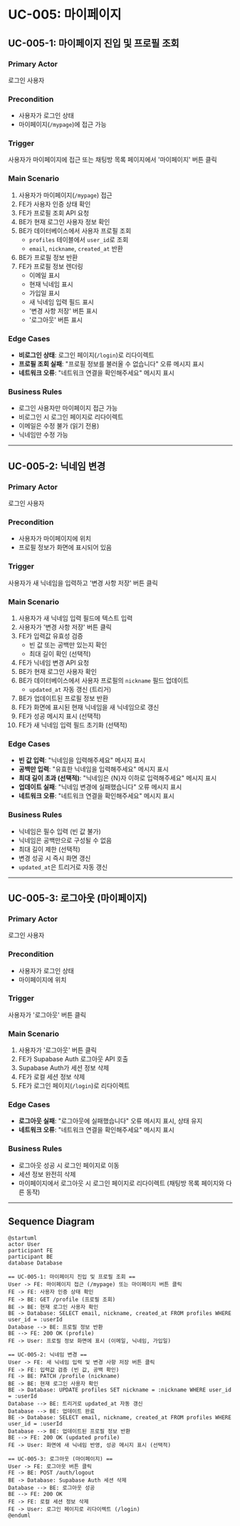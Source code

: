# UC-005: 마이페이지

## UC-005-1: 마이페이지 진입 및 프로필 조회

### Primary Actor
로그인 사용자

### Precondition
- 사용자가 로그인 상태
- 마이페이지(`/mypage`)에 접근 가능

### Trigger
사용자가 마이페이지에 접근 또는 채팅방 목록 페이지에서 '마이페이지' 버튼 클릭

### Main Scenario
1. 사용자가 마이페이지(`/mypage`) 접근
2. FE가 사용자 인증 상태 확인
3. FE가 프로필 조회 API 요청
4. BE가 현재 로그인 사용자 정보 확인
5. BE가 데이터베이스에서 사용자 프로필 조회
   - `profiles` 테이블에서 `user_id`로 조회
   - `email`, `nickname`, `created_at` 반환
6. BE가 프로필 정보 반환
7. FE가 프로필 정보 렌더링
   - 이메일 표시
   - 현재 닉네임 표시
   - 가입일 표시
   - 새 닉네임 입력 필드 표시
   - '변경 사항 저장' 버튼 표시
   - '로그아웃' 버튼 표시

### Edge Cases
- **비로그인 상태**: 로그인 페이지(`/login`)로 리다이렉트
- **프로필 조회 실패**: "프로필 정보를 불러올 수 없습니다" 오류 메시지 표시
- **네트워크 오류**: "네트워크 연결을 확인해주세요" 메시지 표시

### Business Rules
- 로그인 사용자만 마이페이지 접근 가능
- 비로그인 시 로그인 페이지로 리다이렉트
- 이메일은 수정 불가 (읽기 전용)
- 닉네임만 수정 가능

---

## UC-005-2: 닉네임 변경

### Primary Actor
로그인 사용자

### Precondition
- 사용자가 마이페이지에 위치
- 프로필 정보가 화면에 표시되어 있음

### Trigger
사용자가 새 닉네임을 입력하고 '변경 사항 저장' 버튼 클릭

### Main Scenario
1. 사용자가 새 닉네임 입력 필드에 텍스트 입력
2. 사용자가 '변경 사항 저장' 버튼 클릭
3. FE가 입력값 유효성 검증
   - 빈 값 또는 공백만 있는지 확인
   - 최대 길이 확인 (선택적)
4. FE가 닉네임 변경 API 요청
5. BE가 현재 로그인 사용자 확인
6. BE가 데이터베이스에서 사용자 프로필의 `nickname` 필드 업데이트
   - `updated_at` 자동 갱신 (트리거)
7. BE가 업데이트된 프로필 정보 반환
8. FE가 화면에 표시된 현재 닉네임을 새 닉네임으로 갱신
9. FE가 성공 메시지 표시 (선택적)
10. FE가 새 닉네임 입력 필드 초기화 (선택적)

### Edge Cases
- **빈 값 입력**: "닉네임을 입력해주세요" 메시지 표시
- **공백만 입력**: "유효한 닉네임을 입력해주세요" 메시지 표시
- **최대 길이 초과 (선택적)**: "닉네임은 {N}자 이하로 입력해주세요" 메시지 표시
- **업데이트 실패**: "닉네임 변경에 실패했습니다" 오류 메시지 표시
- **네트워크 오류**: "네트워크 연결을 확인해주세요" 메시지 표시

### Business Rules
- 닉네임은 필수 입력 (빈 값 불가)
- 닉네임은 공백만으로 구성될 수 없음
- 최대 길이 제한 (선택적)
- 변경 성공 시 즉시 화면 갱신
- `updated_at`은 트리거로 자동 갱신

---

## UC-005-3: 로그아웃 (마이페이지)

### Primary Actor
로그인 사용자

### Precondition
- 사용자가 로그인 상태
- 마이페이지에 위치

### Trigger
사용자가 '로그아웃' 버튼 클릭

### Main Scenario
1. 사용자가 '로그아웃' 버튼 클릭
2. FE가 Supabase Auth 로그아웃 API 호출
3. Supabase Auth가 세션 정보 삭제
4. FE가 로컬 세션 정보 삭제
5. FE가 로그인 페이지(`/login`)로 리다이렉트

### Edge Cases
- **로그아웃 실패**: "로그아웃에 실패했습니다" 오류 메시지 표시, 상태 유지
- **네트워크 오류**: "네트워크 연결을 확인해주세요" 메시지 표시

### Business Rules
- 로그아웃 성공 시 로그인 페이지로 이동
- 세션 정보 완전히 삭제
- 마이페이지에서 로그아웃 시 로그인 페이지로 리다이렉트 (채팅방 목록 페이지와 다른 동작)

---

## Sequence Diagram

```plantuml
@startuml
actor User
participant FE
participant BE
database Database

== UC-005-1: 마이페이지 진입 및 프로필 조회 ==
User -> FE: 마이페이지 접근 (/mypage) 또는 마이페이지 버튼 클릭
FE -> FE: 사용자 인증 상태 확인
FE -> BE: GET /profile (프로필 조회)
BE -> BE: 현재 로그인 사용자 확인
BE -> Database: SELECT email, nickname, created_at FROM profiles WHERE user_id = :userId
Database --> BE: 프로필 정보 반환
BE --> FE: 200 OK (profile)
FE -> User: 프로필 정보 화면에 표시 (이메일, 닉네임, 가입일)

== UC-005-2: 닉네임 변경 ==
User -> FE: 새 닉네임 입력 및 변경 사항 저장 버튼 클릭
FE -> FE: 입력값 검증 (빈 값, 공백 확인)
FE -> BE: PATCH /profile (nickname)
BE -> BE: 현재 로그인 사용자 확인
BE -> Database: UPDATE profiles SET nickname = :nickname WHERE user_id = :userId
Database --> BE: 트리거로 updated_at 자동 갱신
Database --> BE: 업데이트 완료
BE -> Database: SELECT email, nickname, created_at FROM profiles WHERE user_id = :userId
Database --> BE: 업데이트된 프로필 정보 반환
BE --> FE: 200 OK (updated profile)
FE -> User: 화면에 새 닉네임 반영, 성공 메시지 표시 (선택적)

== UC-005-3: 로그아웃 (마이페이지) ==
User -> FE: 로그아웃 버튼 클릭
FE -> BE: POST /auth/logout
BE -> Database: Supabase Auth 세션 삭제
Database --> BE: 로그아웃 성공
BE --> FE: 200 OK
FE -> FE: 로컬 세션 정보 삭제
FE -> User: 로그인 페이지로 리다이렉트 (/login)
@enduml
```
